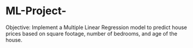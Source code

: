 # ML-Project-
Objective: Implement a Multiple Linear Regression model to predict house prices based on square footage, number of bedrooms, and age of the house.
